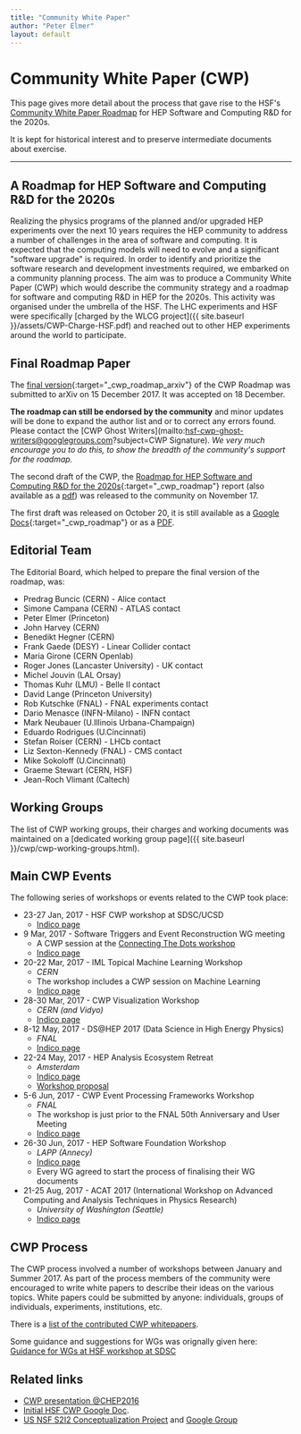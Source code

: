 ```yaml
---
title: "Community White Paper"
author: "Peter Elmer"
layout: default
---
```


# Community White Paper (CWP) 

This page gives more detail about the process that gave rise
to the HSF's [Community White Paper Roadmap](../activities/cwp.html)
for HEP Software and Computing R&D for the 2020s.

It is kept for historical interest and to preserve intermediate documents
about exercise.

----

## A Roadmap for HEP Software and Computing R&D for the 2020s

Realizing the physics programs of the planned and/or upgraded HEP experiments 
over the next 10 years requires the HEP community to address a number of 
challenges in the area of software and computing. It is expected that
the computing models will need to evolve and a significant "software 
upgrade" is required.
In order to identify and prioritize the software research and development 
investments required, we embarked on a community planning process. The 
aim
was to produce a Community White Paper 
(CWP) which would describe the community strategy and a roadmap for 
software and computing R&D in HEP for the 2020s. This activity was organised under 
the umbrella of the HSF. The LHC experiments and HSF were 
specifically [charged by the WLCG project]({{ site.baseurl }}/assets/CWP-Charge-HSF.pdf) and
reached out to other HEP experiments around the world to participate.

## Final Roadmap Paper

The [final version](https://arxiv.org/abs/1712.06982){:target="_cwp_roadmap_arxiv"}
of the CWP Roadmap was submitted to arXiv on 15 December 2017.
It was accepted on 18 December.

**The roadmap can still be endorsed by the community** and minor updates will be done
to expand the author list and or to correct any errors found. Please contact the 
[CWP Ghost Writers](mailto:hsf-cwp-ghost-writers@googlegroups.com?subject=CWP Signature).
*We very much encourage you to do this, to show the breadth of the community's support
for the roadmap.*

The second draft of the CWP, the 
[Roadmap for HEP Software and Computing R&D for the 2020s](https://docs.google.com/document/d/1RIcnj7DBNOoQ1DT45WCGFboS0tCDeJcvAi2xjPv_UVQ){:target="_cwp_roadmap"} 
report (also available as a 
[pdf]({{site.docs.url}}/CWP/papers/roadmap/HSF-Community-White-Paper-v0.2.pdf)) 
was released to the community on November 17.

The first draft was released on October 20, it is still available as a
[Google Docs](https://docs.google.com/document/d/1rcPIJQc3LNAh5tjHKjfuq80StrMO5ksiLwhDlJzeg9U/edit?usp=sharing){:target="_cwp_roadmap"} 
or as a [PDF]({{site.docs.url}}/CWP/papers/roadmap/HSF-Community-White-Paper-v0.1-linenumbers.pdf).

## Editorial Team

The Editorial Board, which helped to prepare the final version of the roadmap, was:

  * Predrag Buncic (CERN) - Alice contact
  * Simone Campana (CERN) - ATLAS contact
  * Peter Elmer (Princeton)
  * John Harvey (CERN)
  * Benedikt Hegner (CERN)
  * Frank Gaede (DESY) - Linear Collider contact
  * Maria Girone (CERN Openlab)
  * Roger Jones (Lancaster University) - UK contact
  * Michel Jouvin (LAL Orsay)
  * Thomas Kuhr (LMU) - Belle II contact
  * David Lange (Princeton University)
  * Rob Kutschke (FNAL) - FNAL experiments contact
  * Dario Menasce (INFN-Milano) - INFN contact
  * Mark Neubauer (U.Illinois Urbana-Champaign)
  * Eduardo Rodrigues (U.Cincinnati)
  * Stefan Roiser (CERN) - LHCb contact
  * Liz Sexton-Kennedy (FNAL) - CMS contact
  * Mike Sokoloff (U.Cincinnati)
  * Graeme Stewart (CERN, HSF)
  * Jean-Roch Vlimant (Caltech)

## Working Groups

  The list of CWP working groups, their charges and working documents was maintained on a [dedicated working group page]({{ site.baseurl }}/cwp/cwp-working-groups.html).

## Main CWP Events

The following series of workshops or events related to the CWP took place:

  * 23-27 Jan, 2017 - HSF CWP workshop at SDSC/UCSD
    * [Indico page](http://indico.cern.ch/event/570249/)
  * 9 Mar, 2017 - Software Triggers and Event Reconstruction WG meeting
    * A CWP session at the [Connecting The Dots workshop](https://ctdwit2017.lal.in2p3.fr)
    * [Indico page](https://indico.cern.ch/event/614111/)
  * 20-22 Mar, 2017 - IML Topical Machine Learning Workshop
    * *CERN*
    * The workshop includes a CWP session on Machine Learning
    * [Indico page](https://indico.cern.ch/event/595059)
  * 28-30 Mar, 2017 - CWP Visualization Workshop
    * *CERN (and Vidyo)*
    * [Indico page](https://indico.cern.ch/event/617054/)
  * 8-12 May, 2017 - DS@HEP 2017 (Data Science in High Energy Physics)
    * *FNAL*
    * [Indico page](https://indico.fnal.gov/conferenceDisplay.py?confId=13497)
  * 22-24 May, 2017 - HEP Analysis Ecosystem Retreat
    * *Amsterdam*
    * [Indico page](http://indico.cern.ch/event/613842/)
    * [Workshop proposal](https://docs.google.com/document/d/1aAGCj_y9in_I-c9yYJ-XX3Qurf0PXH4tFoYmvuCY5tk/edit#heading=h.9h0v0hyue6zf)
  * 5-6 Jun, 2017 - CWP Event Processing Frameworks Workshop
    * *FNAL*
    * The workshop is just prior to the FNAL 50th Anniversary and User Meeting
    * [Indico page](https://indico.fnal.gov/conferenceDisplay.py?confId=14186)
  * 26-30 Jun, 2017 - HEP Software Foundation Workshop
    * *LAPP (Annecy)*
    * [Indico page](https://indico.cern.ch/event/613093/)
    * Every WG agreed to start the process of finalising their WG documents
  * 21-25 Aug, 2017 - ACAT 2017 (International Workshop on Advanced Computing and Analysis Techniques in Physics Research)
    * *University of Washington (Seattle)*
    * [Indico page](https://indico.cern.ch/event/567550/)

## CWP Process

The CWP process involved a number of workshops between January and Summer 2017. As part of the process members of the community were encouraged to write white papers to describe their ideas on the various topics. White papers could be submitted by anyone: individuals, groups of individuals, experiments, institutions, etc.

There is a [list of the contributed CWP whitepapers](http://hepsoftwarefoundation.org/cwp-whitepapers.html).

Some guidance and suggestions for WGs was orignally given here: [Guidance for WGs at HSF workshop at SDSC](http://hepsoftwarefoundation.org/cwp/cwp-wg-guidance-sdsc.html)


## Related links

- [CWP presentation @CHEP2016](https://indico.cern.ch/event/505613/contributions/2323238/attachments/1352966/2043354/20161011-chep-cwp-plenary.pdf)
- [Initial HSF CWP Google Doc](https://docs.google.com/document/d/140HEAxD0u_XAUKYrCR3SahxyHxFfJ_YOFJpsNubMiC8/edit).
- [US NSF S2I2 Conceptualization Project](http://s2i2-hep.org/) and [Google Group](https://groups.google.com/forum/#!forum/s2i2-hep)

 

